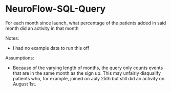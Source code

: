 # NeuroFlow-SQL-Query
For each month since launch, what percentage of the patients added in said month did an activity in that month

Notes:
- I had no example data to run this off

Assumptions:
- Because of the varying length of months, the query only counts events that are in the same month as the sign up. This may unfairly disqualify patients who, for example, joined on July 25th but still did an activity on August 1st.
